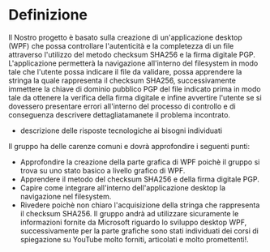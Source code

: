 # Definizione

Il Nostro progetto è  basato sulla creazione di un'applicazione desktop (WPF) che possa  controllare l'autenticità e la completezza di un file attraverso l'utilizzo del metodo checksum SHA256  e la firma digitale PGP.
L'applicazione permetterà la navigazione all'interno del filesystem in modo tale che l'utente possa indicare il file da validare, possa apprendere la stringa la quale rappresenta il checksum SHA256, successivamente immettere la chiave di dominio pubblico PGP del file indicato prima in modo tale da ottenere la verifica della firma digitale e infine avvertire l'utente se si dovessero presentare errori all'interno del processo di controllo e di conseguenza descrivere dettagliatamanete il problema incontrato.

- descrizione delle risposte tecnologiche ai bisogni individuati


Il gruppo ha delle carenze comuni e dovrà approfondire i seguenti punti:
- Approfondire la creazione della parte grafica di WPF poichè  il gruppo si trova su uno stato basico a livello grafico di WPF.
- Apprendere il metodo del checksum SHA256 e della firma digitale PGP.
- Capire come integrare all'interno dell'applicazione desktop la navigazione nel filesystem.
- Rivedere poichè non chiaro l'acquisizione della stringa che rappresenta il checksum SHA256.
Il gruppo andrà ad utilizzare sicuramente  le informazioni fornite da Microsoft riguardo lo sviluppo desktop WPF, successivamente per la parte grafiche sono stati individuati dei corsi di spiegazione su YouTube molto forniti, articolati e molto promettenti!.
